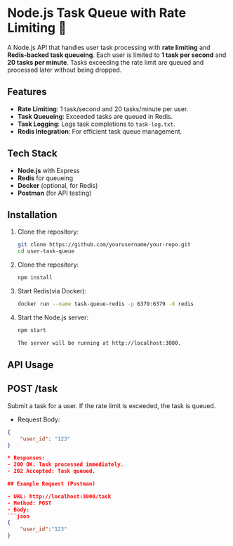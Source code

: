 # Node.js Task Queue with Rate Limiting 🚀

A Node.js API that handles user task processing with **rate limiting** and **Redis-backed task queueing**. Each user is limited to **1 task per second** and **20 tasks per minute**. Tasks exceeding the rate limit are queued and processed later without being dropped.

## Features

- **Rate Limiting**: 1 task/second and 20 tasks/minute per user.
- **Task Queueing**: Exceeded tasks are queued in Redis.
- **Task Logging**: Logs task completions to `task-log.txt`.
- **Redis Integration**: For efficient task queue management.

## Tech Stack

- **Node.js** with Express
- **Redis** for queueing
- **Docker** (optional, for Redis)
- **Postman** (for API testing)

## Installation

1. Clone the repository:

   ```bash
   git clone https://github.com/yourusername/your-repo.git
   cd user-task-queue

   ```

2. Clone the repository:

   ```bash
   npm install

   ```

3. Start Redis(via Docker):

   ```bash
   docker run --name task-queue-redis -p 6379:6379 -d redis

   ```

4. Start the Node.js server:

   ```bash
   npm start

   The server will be running at http://localhost:3000.
   ```

## API Usage

## POST /task

Submit a task for a user. If the rate limit is exceeded, the task is queued.

- Request Body:

````json
{
    "user_id": "123"
}

* Responses:
- 200 OK: Task processed immediately.
- 202 Accepted: Task queued.

## Example Request (Postman)

- URL: http://localhost:3000/task
- Method: POST
- Body:
```json
{
    "user_id":"123"
}
````
